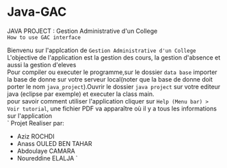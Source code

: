 # Java-GAC  

JAVA PROJECT : Gestion Administrative d'un College  
`How to use GAC interface`  


Bienvenu sur l'applcation de `Gestion Administrative d'un College`   
L'objective de l'application est la gestion des cours, la gestion d'absence et aussi la gestion d'eleves   
Pour compiler ou executer le programme,sur le dossier `data base` importer la base de donne sur votre serveur local(noter que la base de donne doit porter le nom `java_project`).Ouvrir le dossier `java project` sur votre editeur java (eclipse par exemple) et executer la class main.   
pour savoir comment utiliser l'application cliquer sur `Help (Menu bar) > Voir tutorial`, une fichier PDF va apparaître où il y a tous les informations sur l'application   
`
Projet Realiser par: 
  - Aziz ROCHDI   
  - Anass OULED BEN TAHAR
  - Abdoulaye CAMARA
  - Noureddine ELALJA
`
